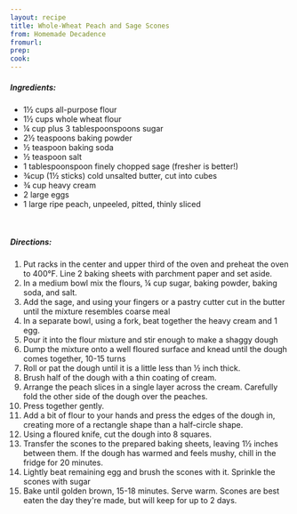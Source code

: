 ```yaml
---
layout: recipe
title: Whole-Wheat Peach and Sage Scones
from: Homemade Decadence
fromurl: 
prep: 
cook: 
---
```


##### Ingredients:

* 1½ cups all-purpose flour
* 1½ cups whole wheat flour
* ¼ cup plus 3 tablespoonspoons sugar
* 2½ teaspoons baking powder
* ½ teaspoon baking soda
* ½ teaspoon salt
* 1 tablespoonspoon finely chopped sage (fresher is better!)
* ¾cup (1½ sticks) cold unsalted butter, cut into cubes
* ¾ cup heavy cream
* 2 large eggs
* 1 large ripe peach, unpeeled, pitted, thinly sliced

<br>

##### Directions:

1. Put racks in the center and upper third of the oven and preheat the
oven to 400°F. Line 2 baking sheets with parchment paper and set
aside.
2. In a medium bowl mix the flours, ¼ cup sugar, baking powder,
baking soda, and salt.
3. Add the sage, and using your fingers or a pastry cutter cut in the
butter until the mixture resembles coarse meal
4. In a separate bowl, using a fork, beat together the heavy cream and
1 egg. 
5. Pour it into the flour mixture and stir enough to make a shaggy
dough
6. Dump the mixture onto a well floured surface and knead until the
dough comes together, 10-15 turns
7. Roll or pat the dough until it is a little less than ½ inch
thick.
8. Brush half of the dough with a thin coating of cream.
9. Arrange the peach slices in a single layer across the cream.
Carefully fold the other side of the dough over the peaches.
10. Press together gently.
11. Add a bit of flour to your hands and press the edges of the dough
in, creating more of a rectangle shape than a half-circle shape.
12. Using a floured knife, cut the dough into 8 squares.
13. Transfer the scones to the prepared baking sheets, leaving 1½
inches between them. If the dough has warmed and feels mushy, chill in
the fridge for 20 minutes.
14. Lightly beat remaining egg and brush the scones with it. Sprinkle
the scones with sugar
15. Bake until golden brown, 15-18 minutes. Serve warm. Scones are
best eaten the day they're made, but will keep for up to 2 days.
